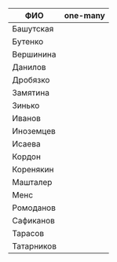 | **ФИО**    | one-many |
|------------|----------|
| Башутская |          |
| Бутенко  |          |
| Вершинина   |          |
| Данилов  |          |
| Дробязко      |          |
| Замятина  |          |
| Зинько   |          |
| Иванов    |          |
| Иноземцев  |          |
| Исаева    |          |
| Кордон    |          |
| Коренякин      |          |
| Машталер    |          |
| Менс    |          |
| Ромоданов    |          |
| Сафиканов    |          |
| Тарасов    |          |
| Татарников    |          |
